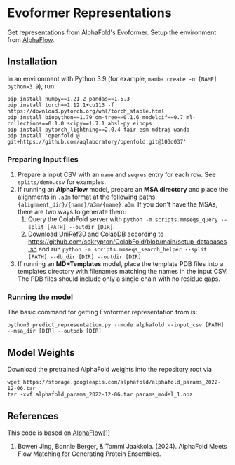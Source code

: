 # Evoformer Representations

Get representations from AlphaFold's Evoformer. Setup the environment from [AlphaFlow](https://github.com/bjing2016/alphaflow).

## Installation
In an environment with Python 3.9 (for example, `mamba create -n [NAME] python=3.9`), run:
```
pip install numpy==1.21.2 pandas==1.5.3
pip install torch==1.12.1+cu113 -f https://download.pytorch.org/whl/torch_stable.html
pip install biopython==1.79 dm-tree==0.1.6 modelcif==0.7 ml-collections==0.1.0 scipy==1.7.1 absl-py einops
pip install pytorch_lightning==2.0.4 fair-esm mdtraj wandb
pip install 'openfold @ git+https://github.com/aqlaboratory/openfold.git@103d037'
```

### Preparing input files

1. Prepare a input CSV with an `name` and `seqres` entry for each row. See `splits/demo.csv` for examples.
2. If running an **AlphaFlow** model, prepare an **MSA directory** and place the alignments in `.a3m` format at the following paths: `{alignment_dir}/{name}/a3m/{name}.a3m`. If you don't have the MSAs, there are two ways to generate them:
    1. Query the ColabFold server with `python -m scripts.mmseqs_query --split [PATH] --outdir [DIR]`.
    2. Download UniRef30 and ColabDB according to https://github.com/sokrypton/ColabFold/blob/main/setup_databases.sh and run `python -m scripts.mmseqs_search_helper --split [PATH] --db_dir [DIR] --outdir [DIR]`.
3. If running an **MD+Templates** model, place the template PDB files into a templates directory with filenames matching the names in the input CSV. The PDB files should include only a single chain with no residue gaps.

### Running the model
The basic command for getting Evoformer representation from is:
```
python3 predict_representation.py --mode alphafold --input_csv [PATH] --msa_dir [DIR] --outpdb [DIR]
```

## Model Weights
Download the pretrained AlphaFold weights into the repository root via
```
wget https://storage.googleapis.com/alphafold/alphafold_params_2022-12-06.tar
tar -xvf alphafold_params_2022-12-06.tar params_model_1.npz
```

## References
This code is based on [AlphaFlow](https://github.com/bjing2016/alphaflow)[1]
1. Bowen Jing, Bonnie Berger, & Tommi Jaakkola. (2024). AlphaFold Meets Flow Matching for Generating Protein Ensembles.
